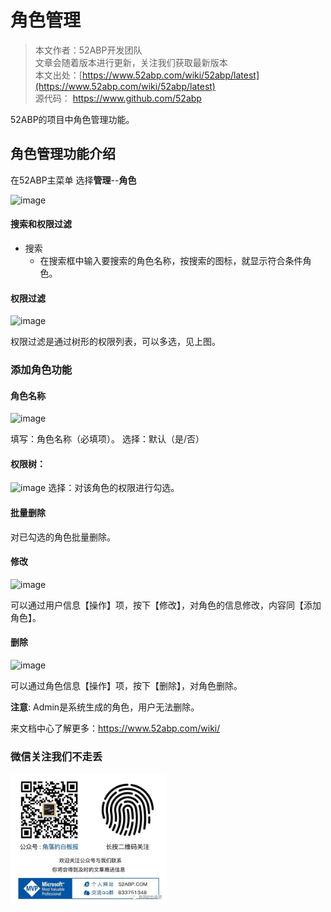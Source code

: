 # 角色管理

> 本文作者：52ABP开发团队 </br>
> 文章会随着版本进行更新，关注我们获取最新版本 </br>
> 本文出处：[https://www.52abp.com/wiki/52abp/latest](https://www.52abp.com/wiki/52abp/latest) </br>
> 源代码： https://www.github.com/52abp </br>



52ABP的项目中角色管理功能。

 
## 角色管理功能介绍

在52ABP主菜单 选择**管理**--**角色**

![image](https://user-images.githubusercontent.com/27189693/59315047-96197f00-8cea-11e9-8ca0-bca2ec4369f4.png)


 

#### 搜索和权限过滤
  - 搜索 
    -  在搜索框中输入要搜索的角色名称，按搜索的图标，就显示符合条件角色。
#### 权限过滤
![image](https://user-images.githubusercontent.com/27189693/59315165-2f489580-8ceb-11e9-8e34-e0cbd0e00fee.png)

  权限过滤是通过树形的权限列表，可以多选，见上图。
    
### 添加角色功能

#### 角色名称


 
![image](https://user-images.githubusercontent.com/27189693/59315275-a4b46600-8ceb-11e9-8795-ee900fe5336d.png)

填写：角色名称（必填项）。
选择：默认（是/否）

#### 权限树：
![image](https://user-images.githubusercontent.com/27189693/59315352-04127600-8cec-11e9-8583-cd65eb980c43.png)
选择：对该角色的权限进行勾选。
 
#### 批量删除
 
对已勾选的角色批量删除。

####  修改
![image](https://user-images.githubusercontent.com/27189693/59315454-65d2e000-8cec-11e9-91b7-03ab98e00ea1.png)


可以通过用户信息【操作】项，按下【修改】，对角色的信息修改，内容同【添加角色】。

#### 删除
![image](https://user-images.githubusercontent.com/27189693/59315520-a29ed700-8cec-11e9-8f37-211f70379775.png)

可以通过角色信息【操作】项，按下【删除】，对角色删除。

**注意**: Admin是系统生成的角色，用户无法删除。


来文档中心了解更多：https://www.52abp.com/wiki/ 

### 微信关注我们不走丢

<img src="https://raw.githubusercontent.com/52ABP/Documents/V0.16/src/mvc/images/jiaoluowechat.png" class="img-fluid text-center " alt="公众号：角落的白板报" style="
    height: 80;
    width: 250px;"/>
